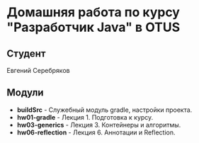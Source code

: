 # Домашняя работа по курсу "Разработчик Java" в OTUS

## Студент

Евгений Серебряков<br>

## Модули

* **buildSrc** - Служебный модуль gradle, настройки проекта.
* **hw01-gradle** - Лекция 1. Подготовка к курсу.
* **hw03-generics** - Лекция 3. Контейнеры и алгоритмы.
* **hw06-reflection** - Лекция 6. Аннотации и Reflection.

